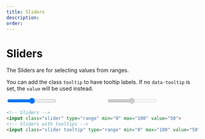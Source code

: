 ```yaml
---
title: Sliders
description: 
order: 
---
```


# Sliders

The Sliders are for selecting values from ranges.

You can add the class `tooltip` to have tooltip labels. If no `data-tooltip` is set, the `value` will be used instead.

 
<div class="docs-demo columns">
  <div class="column col-6 col-xs-12">
    <input class="slider tooltip" type="range" min="0" max="100" value="50" oninput="this.setAttribute('value', this.value);">
  </div>
  <div class="column col-6 col-xs-12">
    <input class="slider" type="range" min="0" max="100" value="50" disabled="">
  </div>
</div>

```html
<!-- Sliders -->
<input class="slider" type="range" min="0" max="100" value="50">
<!-- Sliders with tooltips -->
<input class="slider tooltip" type="range" min="0" max="100" value="50" oninput="this.setAttribute('value', this.value);">
```
